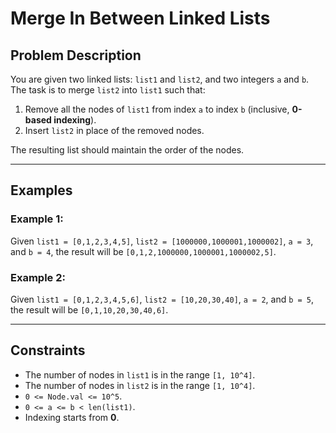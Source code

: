 # Merge In Between Linked Lists

## Problem Description

You are given two linked lists: `list1` and `list2`, and two integers `a` and `b`. The task is to merge `list2` into `list1` such that:

1. Remove all the nodes of `list1` from index `a` to index `b` (inclusive, **0-based indexing**).
2. Insert `list2` in place of the removed nodes.

The resulting list should maintain the order of the nodes.

---

## Examples

### Example 1:
Given `list1 = [0,1,2,3,4,5]`, `list2 = [1000000,1000001,1000002]`, `a = 3`, and `b = 4`, the result will be `[0,1,2,1000000,1000001,1000002,5]`.  
### Example 2:
Given `list1 = [0,1,2,3,4,5,6]`, `list2 = [10,20,30,40]`, `a = 2`, and `b = 5`, the result will be `[0,1,10,20,30,40,6]`.

---

## Constraints

- The number of nodes in `list1` is in the range `[1, 10^4]`.
- The number of nodes in `list2` is in the range `[1, 10^4]`.
- `0 <= Node.val <= 10^5`.
- `0 <= a <= b < len(list1)`.
- Indexing starts from **0**.
